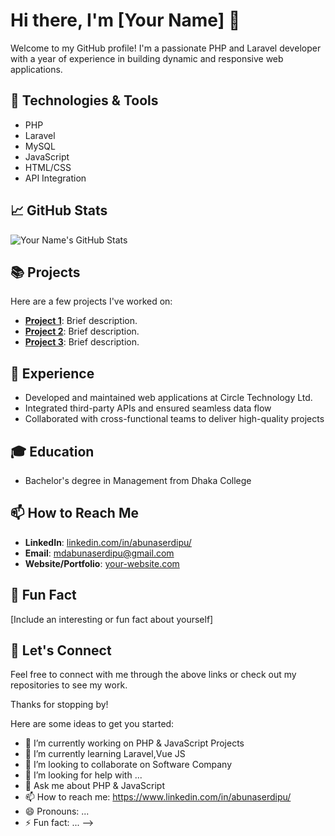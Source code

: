 # Hi there, I'm [Your Name] 👋

Welcome to my GitHub profile! I'm a passionate PHP and Laravel developer with a year of experience in building dynamic and responsive web applications.

## 🔧 Technologies & Tools
- PHP
- Laravel
- MySQL
- JavaScript
- HTML/CSS
- API Integration

## 📈 GitHub Stats
![Your Name's GitHub Stats](https://github-readme-stats.vercel.app/api?username=your-github-username&show_icons=true&hide_border=true)

## 📚 Projects
Here are a few projects I've worked on:
- **[Project 1](link-to-project)**: Brief description.
- **[Project 2](link-to-project)**: Brief description.
- **[Project 3](link-to-project)**: Brief description.

## 💼 Experience
- Developed and maintained web applications at Circle Technology Ltd.
- Integrated third-party APIs and ensured seamless data flow
- Collaborated with cross-functional teams to deliver high-quality projects

## 🎓 Education
- Bachelor's degree in Management from Dhaka College

## 📫 How to Reach Me
- **LinkedIn**: [linkedin.com/in/abunaserdipu/](https://www.linkedin.com/in/abunaserdipu/)
- **Email**: [mdabunaserdipu@gmail.com](mailto:your-email@example.com)
- **Website/Portfolio**: [your-website.com](link-to-website)

## 🌟 Fun Fact
[Include an interesting or fun fact about yourself]

## 🔗 Let's Connect
Feel free to connect with me through the above links or check out my repositories to see my work.

Thanks for stopping by!


Here are some ideas to get you started:

- 🔭 I’m currently working on PHP & JavaScript Projects
- 🌱 I’m currently learning Laravel,Vue JS
- 👯 I’m looking to collaborate on Software Company
- 🤔 I’m looking for help with ...
- 💬 Ask me about PHP & JavaScript
- 📫 How to reach me: https://www.linkedin.com/in/abunaserdipu/
- 😄 Pronouns: ...
- ⚡ Fun fact: ...
-->
